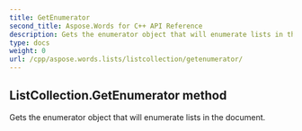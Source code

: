 ```yaml
---
title: GetEnumerator
second_title: Aspose.Words for C++ API Reference
description: Gets the enumerator object that will enumerate lists in the document. 
type: docs
weight: 0
url: /cpp/aspose.words.lists/listcollection/getenumerator/
---
```

## ListCollection.GetEnumerator method


Gets the enumerator object that will enumerate lists in the document. 

